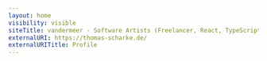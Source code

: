 ```yaml
---
layout: home
visibility: visible
siteTitle: vandermeer - Software Artists (Freelancer, React, TypeScript)
externalURI: https://thomas-scharke.de/
externalURITitle: Profile
---
```

